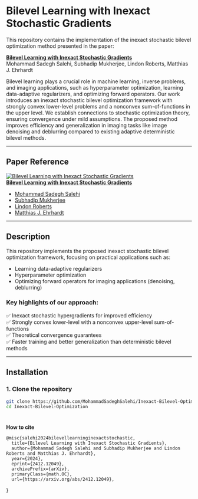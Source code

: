 # **Bilevel Learning with Inexact Stochastic Gradients**  

This repository contains the implementation of the inexact stochastic bilevel optimization method presented in the paper:  

**[Bilevel Learning with Inexact Stochastic Gradients](https://arxiv.org/abs/2412.12049)**  
Mohammad Sadegh Salehi, Subhadip Mukherjee, Lindon Roberts, Matthias J. Ehrhardt  

Bilevel learning plays a crucial role in machine learning, inverse problems, and imaging applications, such as hyperparameter optimization, learning data-adaptive regularizers, and optimizing forward operators. Our work introduces an inexact stochastic bilevel optimization framework with strongly convex lower-level problems and a nonconvex sum-of-functions in the upper level. We establish connections to stochastic optimization theory, ensuring convergence under mild assumptions. The proposed method improves efficiency and generalization in imaging tasks like image denoising and deblurring compared to existing adaptive deterministic bilevel methods.  

---

## **Paper Reference**  

[![Bilevel Learning with Inexact Stochastic Gradients](https://img.shields.io/badge/arXiv-PDF-b31b1b)](https://arxiv.org/abs/2412.12049)  
**[Bilevel Learning with Inexact Stochastic Gradients](https://arxiv.org/pdf/2412.12049.pdf)**  

- [Mohammad Sadegh Salehi](https://scholar.google.com/citations?user=bunZmJsAAAAJ&hl=en)  
- [Subhadip Mukherjee](https://scholar.google.com/citations?user=subhadip)  
- [Lindon Roberts](https://scholar.google.com/citations?user=lindon)  
- [Matthias J. Ehrhardt](https://scholar.google.com/citations?user=matthias)  

---

## **Description**  

This repository implements the proposed inexact stochastic bilevel optimization framework, focusing on practical applications such as:  

- Learning data-adaptive regularizers  
- Hyperparameter optimization  
- Optimizing forward operators for imaging applications (denoising, deblurring)  

### **Key highlights of our approach:**  
✅ Inexact stochastic hypergradients for improved efficiency  
✅ Strongly convex lower-level with a nonconvex upper-level sum-of-functions  
✅ Theoretical convergence guarantees  
✅ Faster training and better generalization than deterministic bilevel methods  

---

## **Installation**  

### **1. Clone the repository**  
```bash
git clone https://github.com/MohammadSadeghSalehi/Inexact-Bilevel-Optimization.git
cd Inexact-Bilevel-Optimization
```

#
**How to cite**

    @misc{salehi2024bilevellearninginexactstochastic,
      title={Bilevel Learning with Inexact Stochastic Gradients}, 
      author={Mohammad Sadegh Salehi and Subhadip Mukherjee and Lindon Roberts and Matthias J. Ehrhardt},
      year={2024},
      eprint={2412.12049},
      archivePrefix={arXiv},
      primaryClass={math.OC},
      url={https://arxiv.org/abs/2412.12049}, 
}
